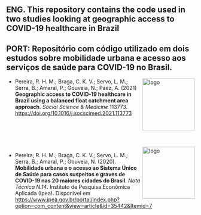 ## ENG. This repository contains the code used in two studies looking at geographic access to COVID-19 healthcare in Brazil 
## PORT: Repositório com código utilizado em dois estudos sobre mobilidade urbana e acesso aos serviços de saúde para COVID-19 no Brasil.

<img align="right" src="https://www.urbandemographics.org/publication/2021_access_covid19_aop/featured_ssm_cover.jpg" alt="logo" width="140">

- Pereira, R. H. M.; Braga, C. K. V.; Servo, L. M.; Serra, B.; Amaral, P.; Gouveia, N.; Paez, A. (2021) **Geographic access to COVID-19 healthcare in Brazil using a balanced float catchment area approach**. *Social Science & Medicine* 113773. https://doi.org/10.1016/j.socscimed.2021.113773

<br>
<br>
<br>
<br>
<img align="right" src="https://www.urbandemographics.org/publication/2020_nt14_covid19/featured_nt14.png" alt="logo" width="140">

- Pereira, R. H. M.; Braga, C. K. V.; Servo, L. M.; Serra, B.; Amaral, P.; Gouveia, N. (2020). **Mobilidade urbana e o acesso ao Sistema Único de Saúde para casos suspeitos e graves de COVID-19 nas 20 maiores cidades do Brasil**. *Nota Técnica N.14*. Instituto de Pesquisa Econômica Aplicada (Ipea). Disponível em https://www.ipea.gov.br/portal/index.php?option=com_content&view=article&id=35442&Itemid=7

